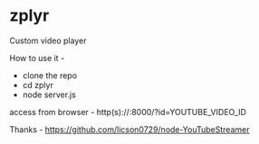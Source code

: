 # zplyr
Custom video player


How to use it -
- clone the repo
- cd zplyr
- node server.js


access from browser - http(s)://<server-address>:8000/?id=YOUTUBE_VIDEO_ID

Thanks - 
https://github.com/licson0729/node-YouTubeStreamer
